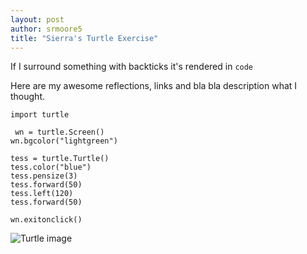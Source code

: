 ```yaml
---
layout: post
author: srmoore5
title: "Sierra's Turtle Exercise"
---
```


If I surround something with backticks it's rendered in `code`

Here are my awesome reflections, links and bla bla description what I thought.

```
import turtle

 wn = turtle.Screen() 
wn.bgcolor("lightgreen")

tess = turtle.Turtle() 
tess.color("blue")
tess.pensize(3)
tess.forward(50)
tess.left(120)
tess.forward(50)

wn.exitonclick()
```

![Turtle image](http://openbookproject.net/thinkcs/python/english3e/_images/tess03.png)
